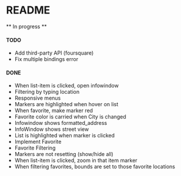# README

** In progress **

#### TODO

- Add third-party API (foursquare)
- Fix multiple bindings error

#### DONE
- When list-item is clicked, open infowindow
- Filtering by typing location
- Responsive menus
- Markers are highlighted when hover on list
- When favorite, make marker red
- Favorite color is carried when City is changed
- Infowindow shows formatted_address
- InfoWindow shows street view
- List is highlighted when marker is clicked
- Implement Favorite 
- Favorite Filtering 
- Markers are not resetting (show/hide all)
- When list-item is clicked, zoom in that item marker
- When filtering favorites, bounds are set to those favorite locations

